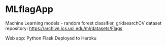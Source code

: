 # MLflagApp
Machine Learning models - random forest classifier, gridsearchCV
dataset repository: https://archive.ics.uci.edu/ml/datasets/Flags

Web app: Python Flask
Deployed to Heroku

